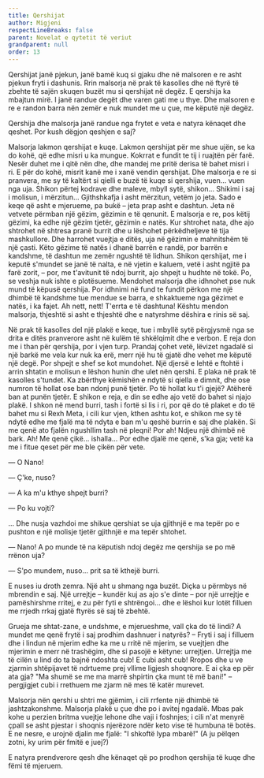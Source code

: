 ```yaml
---
title: Qershijat
author: Migjeni
respectLineBreaks: false
parent: Novelat e qytetit të veriut
grandparent: null
order: 13
---
```


Qershijat janë pjekun, janë bamë kuq si gjaku dhe në malsoren
e re asht pjekun fryti i dashunis. Rrin malsorja në prak të
kasolles dhe në ftyrë të zbehte të sajën skuqen buzët mu si
qershijat në degëz. E qershija ka mbajtun mirë. I janë randue
degët dhe varen gati me u thye. Dhe malsoren e re e randon
barra nën zemër e nuk mundet me u çue, me këputë një degëz.

Qershija dhe malsorja janë randue nga frytet e veta e natyra
kënaqet dhe qeshet. Por kush dëgjon qeshjen e saj?

Malsorja lakmon qershijat e kuqe. Lakmon qershijat për me shue ujën,
se ka do kohë, që edhe misri u ka mungue. Kokrrat e fundit te tij
i ruajtën për farë. Nesër duhet me i qitë nën dhe, dhe mandej me
pritë derisa të bahet misri i ri. E për do kohë, misrit kanë me
i xanë vendin qershijat. Dhe malsorja e re si pranvera, me sy të
kaltërt si qielli e buzë të kuqe si qershija, vuen… vuen nga
uja. Shikon përtej kodrave dhe maleve, mbyll sytë, shikon…
Shikimi i saj i molisun, i mërzitun… Gjithshkafja i asht mërzitun,
vetëm jo jeta. Sado e keqe që asht e mjerueme, pa bukë – jeta
prap asht e dashtun. Jeta në vetvete përmban një gëzim, gëzimin
e të qenunit. E malsorja e re, pos këtij gëzimi, ka edhe një
gëzim tjetër, gëzimin e natës. Kur shtrohet nata, dhe ajo
shtrohet në shtresa pranë burrit dhe u lëshohet përkëdheljeve
të tija mashkullore. Dhe harrohet vuejtja e ditës, uja në
gëzimin e mahnitshëm të një çasti. Këto gëzime të natës i
dhanë barrën e randë, por barrën e kandshme, të dashtun me
zemër ngushtë të lidhun. Shikon qershijat, me i keputë
s'mundet se janë të nalta, e në vjetin e kaluem, vetë i asht
ngjitë pa farë zorit, – por, me t'avitunit të ndoj burrit, ajo
shpejt u hudhte në tokë. Po, se veshja nuk ishte e plotësueme.
Mendohet malsorja dhe idhnohet pse nuk mund të këpusë qershija.
Por idhnimi në fund te fundit përkon me një dhimbë të kandshme
tue mendue se barra, e shkaktueme nga gëzimet e natës, i ka
fajet. Ah nett, nett! T'errta e të dashtuna! Kështu mendon
malsorja, thjeshtë si asht e thjeshtë dhe e natyrshme dëshira
e rinis së saj.

Në prak të kasolles del një plakë e keqe, tue i mbyllë sytë
përgjysmë nga se drita e ditës pranverore asht në kulëm të
shkëlqimit dhe e verbon. E reja don me i than për qershija,
por i vjen turp. Prandaj çohet vetë, lëvizet ngadalë si një
barkë me vela kur nuk ka erë, merr një hu të gjatë dhe vehet
me këputë një degë. Por shpejt e shef se kot mundohet. Një
djersë e lehtë e ftohtë i arrin shtatin e molisun e lëshon
hunin dhe ulet nën qershi. E plaka në prak të kasolles s'tundet.
Ka zbërthye këmishën e ndytë si qiella e dimnit, dhe ose numron
të hollat ose ban ndonj punë tjetër. Po të hollat ku t'i
gjejë? Atëherë ban at punën tjetër. E shikon e reja, e din
se edhe ajo vetë do bahet si njajo plakë. I shkon në mend
burri, tash i fortë si lis i ri, por që do të plaket e do
të bahet mu si Rexh Meta, i cili kur vjen, kthen ashtu kot,
e shikon me sy të ndytë edhe me fjalë ma të ndyta e ban m'u
qeshë burrin e saj dhe plakën. Si me qenë ato fjalën ngushllim
tash në pleqni! Por ah! Ndjeu një dhimbë në bark. Ah! Me qenë
çikë... ishalla... Por edhe djalë me qenë, s'ka gja; vetë
ka me i fitue qeset për me ble çikën për vete.

— O Nano!

— Ç'ke, nuso?

— A ka m'u kthye shpejt burri?

— Po ku vojti?

... Dhe nusja vazhdoi me shikue qershiat se uja gjithnjë e ma tepër
po e pushton e një molisje tjetër gjithnjë e ma tepër shtohet.

— Nano! A po munde të na këputish ndoj degëz me qershija se po më rrënon uja?

— S'po mundem, nuso... prit sa të kthejë burri.

E nuses iu droth zemra. Një aht u shmang nga buzët.
Diçka u përmbys në mbrendin e saj. Një urrejtje – kundër kuj
as ajo s'e dinte – por një urrejtje e pamëshirshme rritej, e
zu për fyti e shtrëngoi… dhe e lëshoi kur lotët filluen me
rrjedh rrkaj gjatë ftyrës së saj të zbehtë.

Grueja me shtat-zane, e undshme, e mjerueshme, vall çka do të
lindi? A mundet me qenë frytë i saj prodhim dashnuer i natyrës? – Fryti
i saj i filluem dhe i lindun në mjerim edhe ka me u rritë në
mjerim, se vuejtjen dhe mjerimin e merr në trashëgim, dhe
si pasojë e këtyne: urrejtjen. Urrejtja me të cilën u lind
do ta bajnë ndoshta cub! E cubi asht cub! Rropos dhe u ve
zjarmin shtëpijavet të ndrtueme prej vllime ligjesh shoqnore.
E ai çka ep për ata gja? "Ma shumë se me ma marrë shpirtin
çka munt të më bani!" – pergjigjet cubi i rrethuem me zjarm
në mes të katër murevet.

Malsorja nën qershi u shtri me gjëmim, i cili rrfente një
dhimbë të jashtzakonshme. Malsorja plakë u çue dhe po i
avitej ngadalë. Mbas pak kohe u perzien britma vuejtje
lehone dhe vaji i foshnjes; i cili n'at menyrë çpall se
asht pjestar i shoqnis njerëzore ndër keto vise të humbuna
të botës. E ne nesre, e urojnë djalin me fjalë:
"I shkoftë lypa mbarë!" (A ju pëlqen zotni, ky urim për fmitë e juej?)

E natyra prendverore qesh dhe kënaqet që po prodhon qershija
të kuqe dhe fëmi të mjeruem.